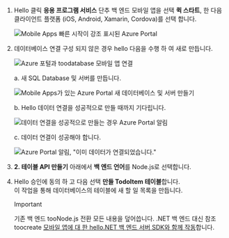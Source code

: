 
1. Hello 클릭 **응용 프로그램 서비스** 단추 백 엔드 모바일 앱을 선택 **퀵 스타트**, 한 다음 클라이언트 플랫폼 (iOS, Android, Xamarin, Cordova)를 선택 합니다.

    ![Mobile Apps 빠른 시작이 강조 표시된 Azure Portal][quickstart]

2. 데이터베이스 연결 구성 되지 않은 경우 hello 다음을 수행 하 여 새로 만듭니다.

    ![Azure 포털과 toodatabase 모바일 앱 연결][connect]

    a. 새 SQL Database 및 서버를 만듭니다.

    ![Mobile Apps가 있는 Azure Portal 새 데이터베이스 및 서버 만들기][server]

    b. Hello 데이터 연결을 성공적으로 만들 때까지 기다립니다.

    ![데이터 연결을 성공적으로 만들는 경우 Azure Portal 알림][notification]

    c. 데이터 연결이 성공해야 합니다.

    ![Azure Portal 알림, "이미 데이터가 연결되었습니다."][already-connection]

3. **2. 테이블 API 만들기** 아래에서 **백 엔드 언어**를 Node.js로 선택합니다. 
 
4. Hello 승인에 동의 하 고 다음 선택 **만들 TodoItem 테이블**합니다.  
    이 작업을 통해 데이터베이스의 테이블에 새 할 일 목록을 만듭니다. 

    >[!IMPORTANT]
    > 기존 백 엔드 tooNode.js 전환 모든 내용을 덮어씁니다. .NET 백 엔드 대신 참조 toocreate [모바일 앱에 대 한 hello.NET 백 엔드 서버 SDK와 함께 작동][instructions]합니다.

<!-- Images. -->
[quickstart]: ./media/app-service-mobile-configure-new-backend/quickstart.png
[connect]: ./media/app-service-mobile-configure-new-backend/connect-to-bd.png
[notification]: ./media/app-service-mobile-configure-new-backend/notification-data-connection-create.png
[server]: ./media/app-service-mobile-configure-new-backend/create-new-server.png
[already-connection]: ./media/app-service-mobile-configure-new-backend/already-connection.png

<!-- URLs -->
[instructions]: ../articles/app-service-mobile/app-service-mobile-dotnet-backend-how-to-use-server-sdk.md#create-app
